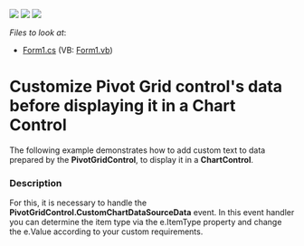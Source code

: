 <!-- default badges list -->
![](https://img.shields.io/endpoint?url=https://codecentral.devexpress.com/api/v1/VersionRange/128581478/10.1.4%2B)
[![](https://img.shields.io/badge/Open_in_DevExpress_Support_Center-FF7200?style=flat-square&logo=DevExpress&logoColor=white)](https://supportcenter.devexpress.com/ticket/details/E2214)
[![](https://img.shields.io/badge/📖_How_to_use_DevExpress_Examples-e9f6fc?style=flat-square)](https://docs.devexpress.com/GeneralInformation/403183)
<!-- default badges end -->
<!-- default file list -->
*Files to look at*:

* [Form1.cs](./CS/Form1.cs) (VB: [Form1.vb](./VB/Form1.vb))
<!-- default file list end -->
# Customize Pivot Grid control's data before displaying it in a Chart Control


<p>The following example demonstrates how to add custom text to data prepared by the <strong>PivotGridControl</strong>, to display it in a <strong>ChartControl</strong>.</p>


<h3>Description</h3>

<p>For this, it is necessary to handle the <strong>PivotGridControl.CustomChartDataSourceData</strong> event. In this event handler you can determine the item type via the e.ItemType property and change the e.Value according to your custom requirements.</p>

<br/>



